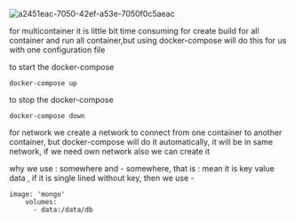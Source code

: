 ![a2451eac-7050-42ef-a53e-7050f0c5aeac](https://user-images.githubusercontent.com/74946135/180672810-f77779eb-d38e-4eda-97a6-15a4823b6408.jpg)

for multicontainer it is little bit time consuming for create build for all container and run all container,but using docker-compose will do this for us with one configuration file

to start the docker-compose

```
docker-compose up
```

to stop the docker-compose

```
docker-compose down
```

for network we create a network to connect from one container to another container, but docker-compose will do it automatically, it will be in same network, if we need own network also we can create it

why we use : somewhere and - somewhere, that is : mean it is key value data , if it is single lined without key, then we use -

```
image: 'mongo'
    volumes:
      - data:/data/db
```
